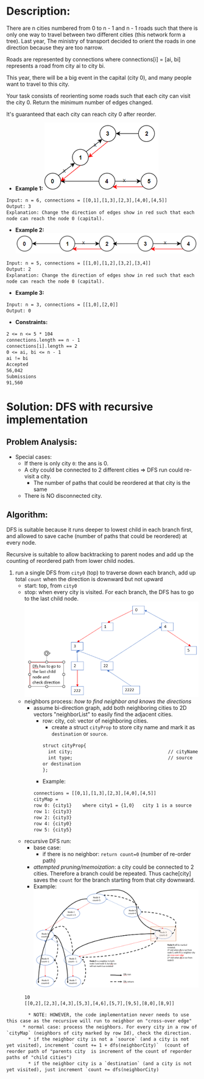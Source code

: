 # Description: 

There are n cities numbered from 0 to n - 1 and n - 1 roads such that there is only one way to travel between two different cities (this network form a tree). Last year, The ministry of transport decided to orient the roads in one direction because they are too narrow.

Roads are represented by connections where connections[i] = [ai, bi] represents a road from city ai to city bi.

This year, there will be a big event in the capital (city 0), and many people want to travel to this city.

Your task consists of reorienting some roads such that each city can visit the city 0. Return the minimum number of edges changed.

It's guaranteed that each city can reach city 0 after reorder.

* **Example 1:**
![image info](./1.png)    
```
Input: n = 6, connections = [[0,1],[1,3],[2,3],[4,0],[4,5]]
Output: 3
Explanation: Change the direction of edges show in red such that each node can reach the node 0 (capital).
```

* **Example 2:**
![image info](./2.png)  
```
Input: n = 5, connections = [[1,0],[1,2],[3,2],[3,4]]
Output: 2
Explanation: Change the direction of edges show in red such that each node can reach the node 0 (capital).
```

* **Example 3:**
```
Input: n = 3, connections = [[1,0],[2,0]]
Output: 0
``` 

* **Constraints:**
```
2 <= n <= 5 * 104
connections.length == n - 1
connections[i].length == 2
0 <= ai, bi <= n - 1
ai != bi
Accepted
56,042
Submissions
91,560
```

# Solution: DFS with recursive implementation
## Problem Analysis:
* Special cases:
  * If there is only city `0`: the ans is 0.
  * A city could be connected to 2 different cities => DFS run could re-visit a city. 
    * The number of paths that could be reordered at that city is the same
  * There is NO disconnected city.
## Algorithm:

DFS is suitable because it runs deeper to lowest child in each branch first, and allowed to save cache (number of paths that could be reordered) at every node. 

Recursive is suitable to allow backtracking to parent nodes and add up the counting of reordered path from lower child nodes.

1. run a single DFS from `city0` (top) to traverse down each branch, add up total `count` when the direction is downward but not upward
    * start: top, from `city0`
    * stop: when every city is visited. For each branch, the DFS has to go to the last child node. ![image info](./3.png)  
    * neighbors process: *how to find neighbor and knows the directions*
      * assume bi-direction graph, add both neighboring cities to 2D vectors "neighborList" to easily find the adjacent cities. 
        * row: city, col: vector of neighboring cities.
          * create a struct `cityProp` to store city name and mark it as `destination` or `source`. 
          ```
          struct cityProp{
            int city;                                   // cityName
            int type;                                   // source or destination
          };
          ```
        * Example: 
        ```
        connections = [[0,1],[1,3],[2,3],[4,0],[4,5]]
        cityMap =
        row 0: {city1}    where city1 = {1,0}   city 1 is a source
        row 1: {city3}
        row 2: {city3}
        row 4: {city0}
        row 5: {city5}
        ```
    * recursive DFS run:
      * base case: 
        * if there is no neighbor: `return count=0` (number of re-order path) 
      * *attempted pruning/memoization*: a city could be connected to 2 cities. Therefore a branch could be repeated. Thus cache[city] saves the `count` for the branch starting from that city downward. 
      * Example: 
      ![image info](./4.png)
      ```
      10 
      [[0,2],[2,3],[4,3],[5,3],[4,6],[5,7],[9,5],[8,0],[8,9]]
```
        * NOTE: HOWEVER, the code implementation never needs to use this case as the recursive will run to neighbor on "cross-over edge" 
      * normal case: process the neighbors. For every city in a row of `cityMap` (neighbors of city marked by row Id), check the direction. 
        * if the neighbor city is not a `source` (and a city is not yet visited), increment `count += 1 + dfs(neighborCity)`  (count of reorder path of "parents city  is increment of the count of reporder paths of "child cities")
        * if the neighbor city is a `destination` (and a city is not yet visited), just increment `count += dfs(neighborCity)